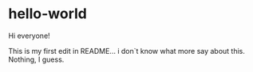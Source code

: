 # hello-world

Hi everyone!

This is my first edit in README... i don`t know what more say about this. Nothing, I guess.
